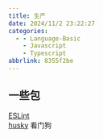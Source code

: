 ```yaml
---
title: 生产
date: 2024/11/2 23:22:27
categories:
  - - Language-Basic
    - Javascript
    - Typescript
abbrlink: 8355f2be
---
```

## 一些包
[ESLint](https://ts.xcatliu.com/engineering/lint.html)  
[husky]()  看门狗

